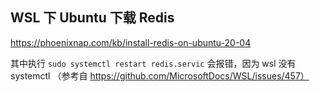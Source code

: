 ## WSL 下 Ubuntu 下载 Redis

https://phoenixnap.com/kb/install-redis-on-ubuntu-20-04

其中执行 `sudo systemctl restart redis.servic` 会报错，因为 wsl 没有 systemctl （参考自 https://github.com/MicrosoftDocs/WSL/issues/457）
